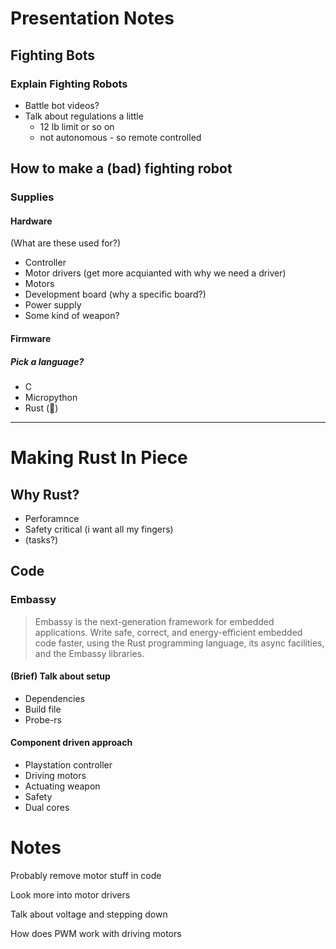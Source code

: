 # Presentation Notes

## Fighting Bots

### Explain Fighting Robots

- Battle bot videos?
- Talk about regulations a little
    - 12 lb limit or so on
    - not autonomous - so remote controlled

## How to make a (bad) fighting robot

### Supplies

#### Hardware

(What are these used for?)

- Controller
- Motor drivers (get more acquianted with why we need a driver)
- Motors
- Development board (why a specific board?)
- Power supply
- Some kind of weapon?

#### Firmware

##### Pick a language?

- C
- Micropython
- Rust (🦀)

----- 

# Making Rust In Piece

## Why Rust?

- Perforamnce
- Safety critical (i want all my fingers)
- (tasks?)

## Code

### Embassy

> Embassy is the next-generation framework for embedded applications. Write safe, correct, and energy-efficient embedded code faster, using the Rust programming language, its async facilities, and the Embassy libraries.

#### (Brief) Talk about setup

- Dependencies
- Build file
- Probe-rs

#### Component driven approach

- Playstation controller
- Driving motors
- Actuating weapon
- Safety
- Dual cores


# Notes

Probably remove motor stuff in code

Look more into motor drivers

Talk about voltage and stepping down

How does PWM work with driving motors